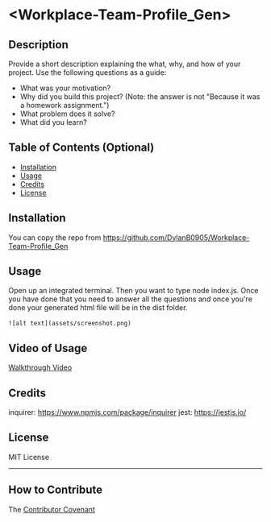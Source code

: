 # <Workplace-Team-Profile_Gen>

## Description

Provide a short description explaining the what, why, and how of your project. Use the following questions as a guide:

- What was your motivation?
- Why did you build this project? (Note: the answer is not "Because it was a homework assignment.")
- What problem does it solve?
- What did you learn?

## Table of Contents (Optional)

- [Installation](#installation)
- [Usage](#usage)
- [Credits](#credits)
- [License](#license)

## Installation

You can copy the repo from https://github.com/DylanB0905/Workplace-Team-Profile_Gen

## Usage
Open up an integrated terminal. Then you want to type node index.js. Once you have done that you need to answer all the questions and once you're done your generated html file will be in the dist folder.

    ![alt text](assets/screenshot.png)
   
## Video of Usage

[Walkthrough Video](https://www.youtube.com/watch?v=YeC0KMgA1t0)

## Credits
inquirer: https://www.npmjs.com/package/inquirer
jest: https://jestjs.io/


## License

MIT License

---

## How to Contribute
The [Contributor Covenant](https://www.contributor-covenant.org/) 


